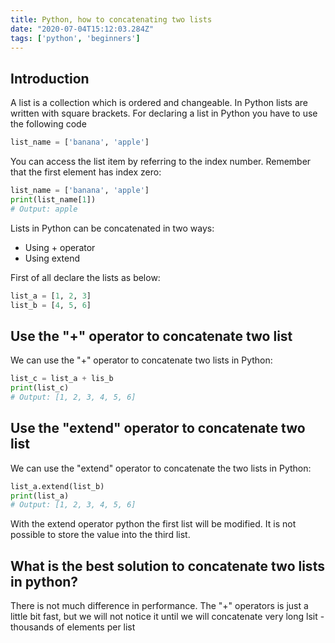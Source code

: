 ```yaml
---
title: Python, how to concatenating two lists
date: "2020-07-04T15:12:03.284Z"
tags: ['python', 'beginners']
---
```


## Introduction

A list is a collection which is ordered and changeable. In Python lists are written with square brackets. For declaring a list in Python you have to use the following code

```python
list_name = ['banana', 'apple']
```

You can access the list item by referring to the index number. Remember that the first element has index zero:
```python
list_name = ['banana', 'apple']
print(list_name[1])
# Output: apple
```

Lists in Python can be concatenated in two ways:

- Using + operator
- Using extend

First of all declare the lists as below:

```python
list_a = [1, 2, 3]
list_b = [4, 5, 6]
```

## Use the "+" operator to concatenate two list

We can use the "+" operator to concatenate two lists in Python:

```python
list_c = list_a + lis_b
print(list_c)
# Output: [1, 2, 3, 4, 5, 6]
```

## Use the "extend" operator to concatenate two list

We can use the "extend" operator to concatenate the two lists in Python:

```python
list_a.extend(list_b)
print(list_a)
# Output: [1, 2, 3, 4, 5, 6]
```

With the extend operator python the first list will be modified. It is not possible to store the value into the third list.

## What is the best solution to concatenate two lists in python?

There is not much difference in performance. The "+" operators is just a little bit fast, but we will not notice it until we will concatenate very long lsit - thousands of elements per list